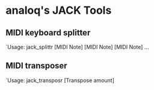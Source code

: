# analoq's JACK Tools


## MIDI keyboard splitter

`Usage: jack_splittr [MIDI Note] [MIDI Note] [MIDI Note] ...

## MIDI transposer

`Usage: jack_transposr [Transpose amount]
